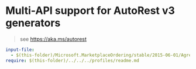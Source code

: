 # Multi-API support for AutoRest v3 generators

> see https://aka.ms/autorest

``` yaml
input-file:
  - $(this-folder)/Microsoft.MarketplaceOrdering/stable/2015-06-01/Agreements.json
require: $(this-folder)/../../../profiles/readme.md
```
